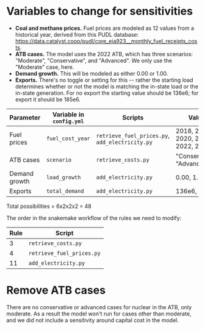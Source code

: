 # Variables to change for sensitivities

- **Coal and methane prices.** Fuel prices are modeled as 12 values from a historical year, derived from this PUDL database: https://data.catalyst.coop/pudl/core_eia923__monthly_fuel_receipts_costs.
- **ATB cases.** The model uses the 2022 ATB, which has three scenarios: "Moderate", "Conservative", and "Advanced". We only use the "Moderate" case, here.
- **Demand growth.** This will be modeled as either 0.00 or 1.00.
- **Exports.** There's no toggle or setting for this -- rather the starting load determines whether or not the model is matching the in-state load or the in-state generation. For no export the starting value should be 136e6; for export it should be 185e6.

| Parameter   | Variable in `config.yml`| Scripts                                       | Values                           |
|-------------|-------------------------|-----------------------------------------------|----------------------------------|
|Fuel prices  |`fuel_cost_year`         |`retrieve_fuel_prices.py`, `add_electricity.py`|2018, 2019, 2020, 2021, 2022, 2023|
|ATB cases    |`scenario`               |`retrieve_costs.py`                            |"Conservative", "Advanced"        |
|Demand growth|`load_growth`            |`add_electricity.py`                           |0.00, 1.00                        |
|Exports      |`total_demand`           |`add_electricity.py`                           |136e6, 185e6                      |

Total possibilities = 6x2x2x2 = 48

The order in the snakemake workflow of the rules we need to modify:

| Rule | Script                  |
|------|-------------------------|
|3     |`retrieve_costs.py`      |
|4     |`retrieve_fuel_prices.py`|
|11    |`add_electricity.py`     |

# Remove ATB cases

There are no conservative or advanced cases for nuclear in the ATB, only moderate. As a result the model won't run for cases other than moderate, and we did not include a sensitivity around capital cost in the model.
